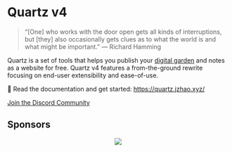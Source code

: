# Quartz v4

> “[One] who works with the door open gets all kinds of interruptions, but [they] also occasionally gets clues as to what the world is and what might be important.” — Richard Hamming

Quartz is a set of tools that helps you publish your [digital garden](https://jzhao.xyz/posts/networked-thought) and notes as a website for free.
Quartz v4 features a from-the-ground rewrite focusing on end-user extensibility and ease-of-use.

🔗 Read the documentation and get started: https://quartz.jzhao.xyz/

[Join the Discord Community](https://discord.gg/cRFFHYye7t)

## Sponsors 

<p align="center">
  <a href="https://github.com/sponsors/jackyzha0">
    <img src="https://cdn.jsdelivr.net/gh/jackyzha0/jackyzha0/sponsorkit/sponsors.svg" />
  </a>
</p>
